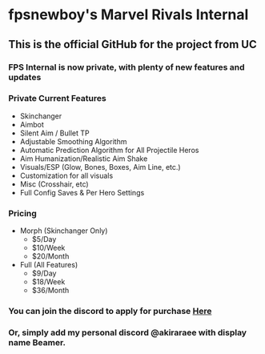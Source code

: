 # fpsnewboy's Marvel Rivals Internal

## This is the official GitHub for the project from UC

### FPS Internal is now private, with plenty of new features and updates

### Private Current Features
- Skinchanger
- Aimbot
- Silent Aim / Bullet TP
- Adjustable Smoothing Algorithm
- Automatic Prediction Algorithm for All Projectile Heros
- Aim Humanization/Realistic Aim Shake
- Visuals/ESP (Glow, Bones, Boxes, Aim Line, etc.)
- Customization for all visuals
- Misc (Crosshair, etc)
- Full Config Saves & Per Hero Settings


### Pricing
- Morph (Skinchanger Only)
  - $5/Day
  - $10/Week
  - $20/Month
- Full (All Features)
  - $9/Day
  - $18/Week
  - $36/Month

### You can join the discord to apply for purchase [Here](https://www.elitepvpers.com/link/?https://discord.gg/kqnJ8XK7eQ)
### Or, simply add my personal discord @akiraraee with display name Beamer.
